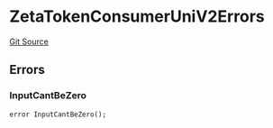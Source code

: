 # ZetaTokenConsumerUniV2Errors
[Git Source](https://github.com/zeta-chain/protocol-contracts/blob/211e1d1303ec9b17c54dd015449852d1d240bf4f/contracts/evm/tools/ZetaTokenConsumerUniV2.strategy.sol)


## Errors
### InputCantBeZero

```solidity
error InputCantBeZero();
```

